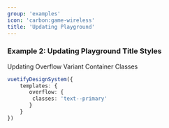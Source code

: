 ```yaml
---
group: 'examples'
icon: 'carbon:game-wireless'
title: 'Updating Playground'
---
```


### Example 2: Updating Playground Title Styles

Updating Overflow Variant Container Classes

````typescript
vuetifyDesignSystem({
    templates: {
       overflow: {
        classes: 'text--primary'
       }
    }
})
````
